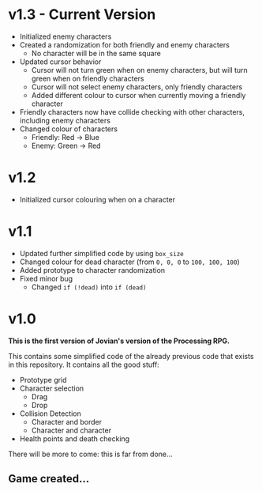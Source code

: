 # v1.3 - Current Version

- Initialized enemy characters
- Created a randomization for both friendly and enemy characters
	- No character will be in the same square
- Updated cursor behavior
	- Cursor will not turn green when on enemy characters, but will turn green when on friendly characters
	- Cursor will not select enemy characters, only friendly characters
	- Added different colour to cursor when currently moving a friendly character
- Friendly characters now have collide checking with other characters, including enemy characters
- Changed colour of characters
	- Friendly: Red &rarr; Blue
	- Enemy: Green &rarr; Red

# v1.2

- Initialized cursor colouring when on a character

# v1.1

- Updated further simplified code by using `box_size`
- Changed colour for dead character (from `0, 0, 0` to `100, 100, 100`)
- Added prototype to character randomization
- Fixed minor bug
	- Changed `if (!dead)` into `if (dead)`

# v1.0

**This is the first version of Jovian's version of the Processing RPG.**

This contains some simplified code of the already previous code that exists in this repository.
It contains all the good stuff:

- Prototype grid
- Character selection
	- Drag
	- Drop
- Collision Detection
	- Character and border
	- Character and character 
- Health points and death checking

There will be more to come: this is far from done...

## Game created...

